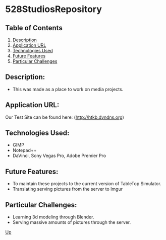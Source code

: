 # 528StudiosRepository

## Table of Contents
1.  [Description](#description)
2.  [Application URL](#appication-url)
3.  [Technologies Used](#technologies-used)
4.  [Future Features](#future-features)
5.  [Particular Challenges](#particular-challenges)

## Description:
* This was made as a place to work on media projects.

## Application URL:
Our Test Site can be found here: (http://htkb.dyndns.org)

## Technologies Used:
* GIMP
* Notepad++
* DaVinci, Sony Vegas Pro, Adobe Premier Pro

## Future Features:
* To maintain these projects to the current version of TableTop Simulator.
* Translating serving pictures from the server to Imgur

## Particular Challenges:
* Learning 3d modeling through Blender.
* Serving massive amounts of pictures through the server.

[Up](README.md)